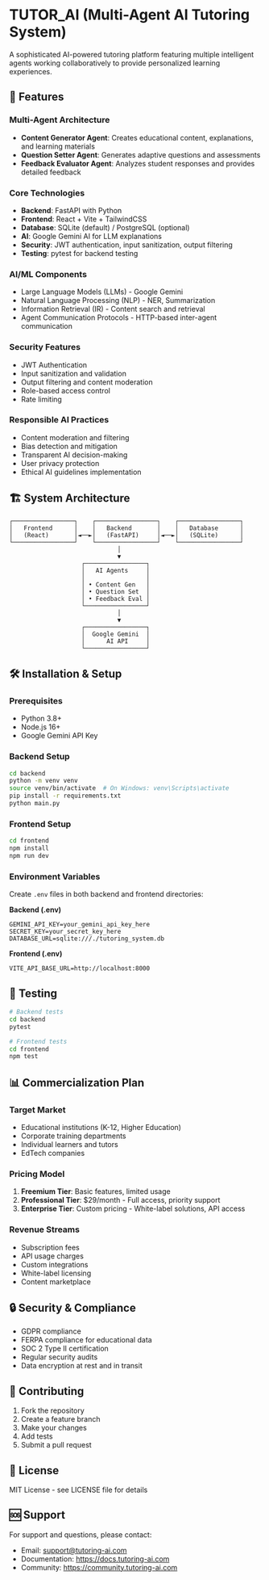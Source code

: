 # TUTOR_AI (Multi-Agent AI Tutoring System)

A sophisticated AI-powered tutoring platform featuring multiple intelligent agents working collaboratively to provide personalized learning experiences.

## 🚀 Features

### Multi-Agent Architecture
- **Content Generator Agent**: Creates educational content, explanations, and learning materials
- **Question Setter Agent**: Generates adaptive questions and assessments
- **Feedback Evaluator Agent**: Analyzes student responses and provides detailed feedback

### Core Technologies
- **Backend**: FastAPI with Python
- **Frontend**: React + Vite + TailwindCSS
- **Database**: SQLite (default) / PostgreSQL (optional)
- **AI**: Google Gemini AI for LLM explanations
- **Security**: JWT authentication, input sanitization, output filtering
- **Testing**: pytest for backend testing

### AI/ML Components
- Large Language Models (LLMs) - Google Gemini
- Natural Language Processing (NLP) - NER, Summarization
- Information Retrieval (IR) - Content search and retrieval
- Agent Communication Protocols - HTTP-based inter-agent communication

### Security Features
- JWT Authentication
- Input sanitization and validation
- Output filtering and content moderation
- Role-based access control
- Rate limiting

### Responsible AI Practices
- Content moderation and filtering
- Bias detection and mitigation
- Transparent AI decision-making
- User privacy protection
- Ethical AI guidelines implementation

## 🏗️ System Architecture

```
┌─────────────────┐    ┌─────────────────┐    ┌─────────────────┐
│   Frontend      │    │   Backend       │    │   Database      │
│   (React)       │◄──►│   (FastAPI)     │◄──►│   (SQLite)      │
└─────────────────┘    └─────────────────┘    └─────────────────┘
                              │
                              ▼
                    ┌─────────────────┐
                    │   AI Agents     │
                    │                 │
                    │ • Content Gen   │
                    │ • Question Set  │
                    │ • Feedback Eval │
                    └─────────────────┘
                              │
                              ▼
                    ┌─────────────────┐
                    │  Google Gemini  │
                    │      AI API     │
                    └─────────────────┘
```

## 🛠️ Installation & Setup

### Prerequisites
- Python 3.8+
- Node.js 16+
- Google Gemini API Key

### Backend Setup
```bash
cd backend
python -m venv venv
source venv/bin/activate  # On Windows: venv\Scripts\activate
pip install -r requirements.txt
python main.py
```

### Frontend Setup
```bash
cd frontend
npm install
npm run dev
```

### Environment Variables
Create `.env` files in both backend and frontend directories:

**Backend (.env)**
```
GEMINI_API_KEY=your_gemini_api_key_here
SECRET_KEY=your_secret_key_here
DATABASE_URL=sqlite:///./tutoring_system.db
```

**Frontend (.env)**
```
VITE_API_BASE_URL=http://localhost:8000
```

## 🧪 Testing

```bash
# Backend tests
cd backend
pytest

# Frontend tests
cd frontend
npm test
```

## 📊 Commercialization Plan

### Target Market
- Educational institutions (K-12, Higher Education)
- Corporate training departments
- Individual learners and tutors
- EdTech companies

### Pricing Model
1. **Freemium Tier**: Basic features, limited usage
2. **Professional Tier**: $29/month - Full access, priority support
3. **Enterprise Tier**: Custom pricing - White-label solutions, API access

### Revenue Streams
- Subscription fees
- API usage charges
- Custom integrations
- White-label licensing
- Content marketplace

## 🔒 Security & Compliance

- GDPR compliance
- FERPA compliance for educational data
- SOC 2 Type II certification
- Regular security audits
- Data encryption at rest and in transit

## 🤝 Contributing

1. Fork the repository
2. Create a feature branch
3. Make your changes
4. Add tests
5. Submit a pull request

## 📄 License

MIT License - see LICENSE file for details

## 🆘 Support

For support and questions, please contact:
- Email: support@tutoring-ai.com
- Documentation: https://docs.tutoring-ai.com
- Community: https://community.tutoring-ai.com
